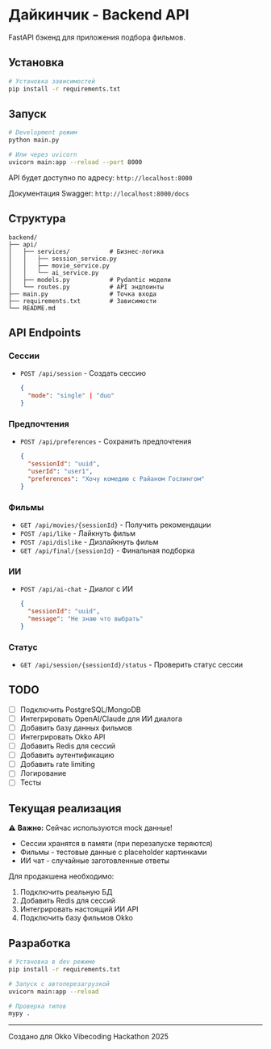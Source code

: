 # Дайкинчик - Backend API

FastAPI бэкенд для приложения подбора фильмов.

## Установка

```bash
# Установка зависимостей
pip install -r requirements.txt
```

## Запуск

```bash
# Development режим
python main.py

# Или через uvicorn
uvicorn main:app --reload --port 8000
```

API будет доступно по адресу: `http://localhost:8000`

Документация Swagger: `http://localhost:8000/docs`

## Структура

```
backend/
├── api/
│   ├── services/           # Бизнес-логика
│   │   ├── session_service.py
│   │   ├── movie_service.py
│   │   └── ai_service.py
│   ├── models.py           # Pydantic модели
│   └── routes.py           # API эндпоинты
├── main.py                 # Точка входа
├── requirements.txt        # Зависимости
└── README.md
```

## API Endpoints

### Сессии

- `POST /api/session` - Создать сессию
  ```json
  {
    "mode": "single" | "duo"
  }
  ```

### Предпочтения

- `POST /api/preferences` - Сохранить предпочтения
  ```json
  {
    "sessionId": "uuid",
    "userId": "user1",
    "preferences": "Хочу комедию с Райаном Гослингом"
  }
  ```

### Фильмы

- `GET /api/movies/{sessionId}` - Получить рекомендации
- `POST /api/like` - Лайкнуть фильм
- `POST /api/dislike` - Дизлайкнуть фильм
- `GET /api/final/{sessionId}` - Финальная подборка

### ИИ

- `POST /api/ai-chat` - Диалог с ИИ
  ```json
  {
    "sessionId": "uuid",
    "message": "Не знаю что выбрать"
  }
  ```

### Статус

- `GET /api/session/{sessionId}/status` - Проверить статус сессии

## TODO

- [ ] Подключить PostgreSQL/MongoDB
- [ ] Интегрировать OpenAI/Claude для ИИ диалога
- [ ] Добавить базу данных фильмов
- [ ] Интегрировать Okko API
- [ ] Добавить Redis для сессий
- [ ] Добавить аутентификацию
- [ ] Добавить rate limiting
- [ ] Логирование
- [ ] Тесты

## Текущая реализация

⚠️ **Важно:** Сейчас используются mock данные!

- Сессии хранятся в памяти (при перезапуске теряются)
- Фильмы - тестовые данные с placeholder картинками
- ИИ чат - случайные заготовленные ответы

Для продакшена необходимо:
1. Подключить реальную БД
2. Добавить Redis для сессий
3. Интегрировать настоящий ИИ API
4. Подключить базу фильмов Okko

## Разработка

```bash
# Установка в dev режиме
pip install -r requirements.txt

# Запуск с автоперезагрузкой
uvicorn main:app --reload

# Проверка типов
mypy .
```

---

Создано для Okko Vibecoding Hackathon 2025

